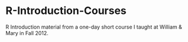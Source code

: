 # R-Introduction-Courses
R Introduction material from a one-day short course I taught at William & Mary in Fall 2012.
